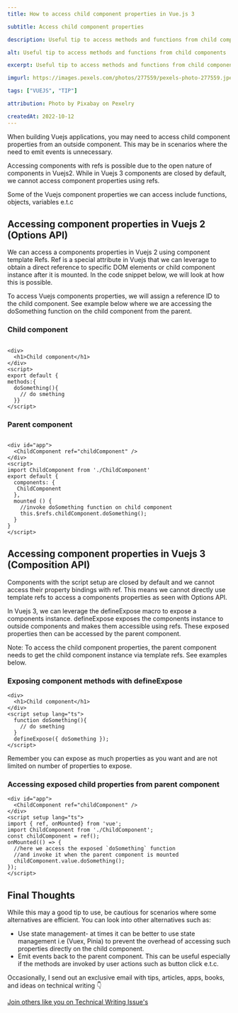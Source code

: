 ```yaml
---
title: How to access child component properties in Vue.js 3

subtitle: Access child component properties

description: Useful tip to access methods and functions from child components

alt: Useful tip to access methods and functions from child components

excerpt: Useful tip to access methods and functions from child components

imgurl: https://images.pexels.com/photos/277559/pexels-photo-277559.jpeg?auto=compress&cs=tinysrgb&w=800

tags: ["VUEJS", "TIP"]

attribution: Photo by Pixabay on Pexelry

createdAt: 2022-10-12
---
```


When building Vuejs applications, you may need to access child component properties from an outside component. This may be in scenarios where the need to emit events is unnecessary.

Accessing components with refs is possible due to the open nature of components in Vuejs2. While in Vuejs 3 components are closed by default, we cannot access component properties using refs.

Some of the Vuejs component properties we can access include functions, objects, variables e.t.c

## Accessing component properties in Vuejs 2 (Options API)

We can access a components properties in Vuejs 2 using component template Refs. Ref is a special attribute in Vuejs that we can leverage to obtain a direct reference to specific DOM elements or child component instance after it is mounted. In the code snippet below, we will look at how this is possible.

To access Vuejs components properties, we will assign a reference ID to the child component. See example below where we are accessing the doSomething function on the child component from the parent.

### Child component

```js{1,3-5}

<div>
  <h1>Child component</h1>
</div>
<script>
export default {
methods:{
  doSomething(){
    // do smething
  }}
</script>
```

### Parent component

```js{1,3-5}

<div id="app">
  <ChildComponent ref="childComponent" />
</div>
<script>
import ChildComponent from './ChildComponent'
export default {
  components: {
   ChildComponent
  },
  mounted () {
    //invoke doSomething function on child component
    this.$refs.childComponent.doSomething();
  }
}
</script>
```

## Accessing component properties in Vuejs 3 (Composition API)

Components with the script setup are closed by default and we cannot access their property bindings with ref. This means we cannot directly use template refs to access a components properties as seen with Options API.

In Vuejs 3, we can leverage the defineExpose macro to expose a components instance. defineExpose exposes the components instance to outside components and makes them accessible using refs. These exposed properties then can be accessed by the parent component.

Note: To access the child component properties, the parent component needs to get the child component instance via template refs. See examples below.

### Exposing component methods with defineExpose

```js{1,3-5}
<div>
  <h1>Child component</h1>
</div>
<script setup lang="ts">
  function doSomething(){
    // do smething
  }
  defineExpose({ doSomething });
</script>

```

Remember you can expose as much properties as you want and are not limited on number of properties to expose.

### Accessing exposed child properties from parent component

```js{1,3-5}
<div id="app">
  <ChildComponent ref="childComponent" />
</div>
<script setup lang="ts">
import { ref, onMounted} from 'vue';
import ChildComponent from './ChildComponent';
const childComponent = ref();
onMounted(() => {
  //here we access the exposed `doSomething` function
  //and invoke it when the parent component is mounted
  childComponent.value.doSomething();
});
</script>

```

## Final Thoughts

While this may a good tip to use, be cautious for scenarios where some alternatives are efficient. You can look into other alternatives such as:

- Use state management- at times it can be better to use state management i.e (Vuex, Pinia) to prevent the overhead of accessing such properties directly on the child component.
- Emit events back to the parent component. This can be useful especially if the methods are invoked by user actions such as button click e.t.c.

Occasionally, I send out an exclusive email with tips, articles, apps, books, and ideas on technical writing 👇

[Join others like you on Technical Writing Issue's](https://artisanal-thinker-2556.ck.page/6e2ba71172)

